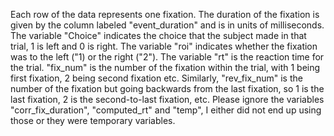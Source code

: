 Each row of the data represents one fixation.  The duration of the fixation is given by the column labeled "event_duration" and is in units of milliseconds.  The variable "Choice" indicates the choice that the subject made in that trial, 1 is left and 0 is right. The variable "roi" indicates whether the fixation was to the left ("1) or the right ("2").  The variable "rt" is the reaction time for the trial. "fix_num" is the number of the fixation within the trial, with 1 being first fixation, 2 being second fixation etc.  Similarly, "rev_fix_num" is the number of the fixation but going backwards from the last fixation, so 1 is the last fixation, 2 is the second-to-last fixation, etc.   Please ignore the variables "corr_fix_duration", "computed_rt" and "temp", I either did not end up using those or they were temporary variables.  